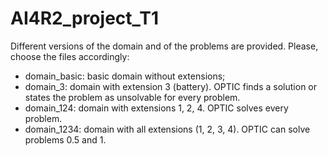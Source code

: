 # AI4R2_project_T1
Different versions of the domain and of the problems are provided. Please, choose the files accordingly:
- domain_basic: basic domain without extensions;
- domain_3: domain with extension 3 (battery). OPTIC finds a solution or states the problem as unsolvable for every problem.
- domain_124: domain with extensions 1, 2, 4. OPTIC solves every problem.
- domain_1234: domain with all extensions (1, 2, 3, 4). OPTIC can solve problems 0.5 and 1.
